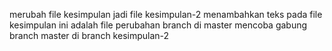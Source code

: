 merubah file kesimpulan jadi file kesimpulan-2
menambahkan teks pada file kesimpulan
ini adalah file perubahan branch di master
mencoba gabung branch master di branch kesimpulan-2
